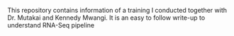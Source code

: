 This repository contains information of a training I conducted together with Dr. Mutakai and Kennedy Mwangi. It is an easy to follow write-up to understand RNA-Seq pipeline
